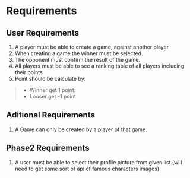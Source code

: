 # Requirements
## User Requirements

1. A player must be able to create a game, against another player
1. When creating a game the winner must be selected.
1. The opponent must confirm the result of the game.
1. All players must be able to see a ranking table of all players including their points
1. Point should be calculate by:
>  * Winner get 1 point:
>  * Looser get -1 point

## Aditional Requirements
1. A Game can only be created by a player of that game.





## Phase2 Requirements
1. A user must be able to select their profile picture from given list.(will need to get some sort of api of famous characters images)

